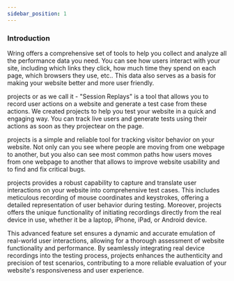 ```yaml
---
sidebar_position: 1
---
```


### Introduction

Wring offers a comprehensive set of tools to help you collect and analyze all the performance data you need. You can see how users interact with your site, including which links they click, how much time they spend on each page, which browsers they use, etc.. This data also serves as a basis for making your website better and more user friendly. 

projects or as we call it - "Session Replays" is a tool that allows you to record user actions on a website and generate a test case from these actions. 
We created projects to help you test your website in a quick and engaging way. You can track live users and generate tests using their actions as soon as they projectear on the page.

projects is a simple and reliable tool for tracking visitor behavior on your website. Not only can you see where people are moving from one webpage to another, but you also can see most common paths how users moves from one webpage to another that allows to improve website usability and to find and fix critical bugs.

projects provides a robust capability to capture and translate user interactions on your website into comprehensive test cases. This includes meticulous recording of mouse coordinates and keystrokes, offering a detailed representation of user behavior during testing. Moreover, projects offers the unique functionality of initiating recordings directly from the real device in use, whether it be a laptop, iPhone, iPad, or Android device.

This advanced feature set ensures a dynamic and accurate emulation of real-world user interactions, allowing for a thorough assessment of website functionality and performance. By seamlessly integrating real device recordings into the testing process, projects enhances the authenticity and precision of test scenarios, contributing to a more reliable evaluation of your website's responsiveness and user experience.



